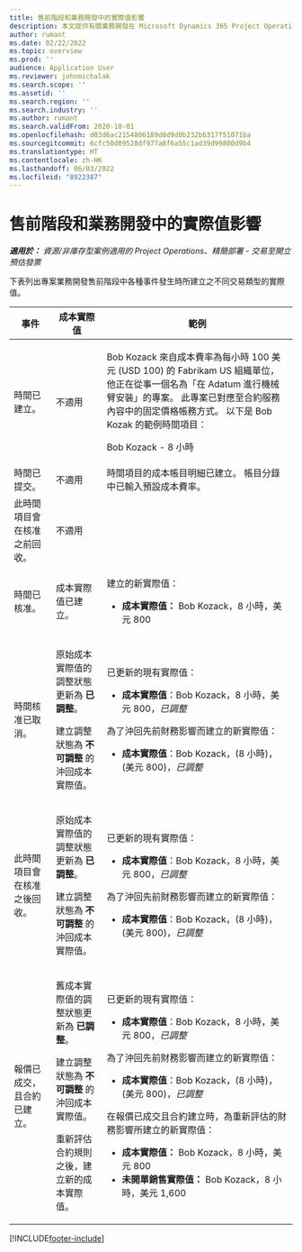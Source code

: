 ```yaml
---
title: 售前階段和業務開發中的實際值影響
description: 本文提供有關業務開發在 Microsoft Dynamics 365 Project Operations 中處於售前階段時各種事件中對實際值資料表所產生影響的資訊。
author: rumant
ms.date: 02/22/2022
ms.topic: overview
ms.prod: ''
audience: Application User
ms.reviewer: johnmichalak
ms.search.scope: ''
ms.assetid: ''
ms.search.region: ''
ms.search.industry: ''
ms.author: rumant
ms.search.validFrom: 2020-10-01
ms.openlocfilehash: d03d6ac2154806189d0d9d0b232bb317f51071ba
ms.sourcegitcommit: 6cfc50d89528df977a8f6a55c1ad39d99800d9b4
ms.translationtype: HT
ms.contentlocale: zh-HK
ms.lasthandoff: 06/03/2022
ms.locfileid: "8922387"
---
```

# <a name="actuals-impact-during-the-pre-sales-stage-of-an-engagement"></a>售前階段和業務開發中的實際值影響

_**適用於：** 資源/非庫存型案例適用的 Project Operations、精簡部署 - 交易至開立預估發票_

下表列出專案業務開發售前階段中各種事件發生時所建立之不同交易類型的實際值。

| 事件 | 成本實際值 | 範例 |
|---|---|---|
| 時間已建立。 | 不適用 | <p>Bob Kozack 來自成本費率為每小時 100 美元 (USD 100) 的 Fabrikam US 組織單位，他正在從事一個名為「在 Adatum 進行機械臂安裝」的專案。 此專案已對應至合約服務內容中的固定價格帳務方式。 以下是 Bob Kozak 的範例時間項目：</p><p>Bob Kozack - 8 小時</p> |
| 時間已提交。 | 不適用 | 時間項目的成本帳目明細已建立。 帳目分錄中已輸入預設成本費率。 |
| 此時間項目會在核准之前回收。 | 不適用 | |
| 時間已核准。 | 成本實際值已建立。 | <p>建立的新實際值：</p><ul><li>**成本實際值：** Bob Kozack，8 小時，美元 800</li></ul> |
| 時間核准已取消。 | <p>原始成本實際值的調整狀態更新為 **已調整**。</p><p>建立調整狀態為 **不可調整** 的沖回成本實際值。</p> | <p>已更新的現有實際值：</p><ul><li>**成本實際值**：Bob Kozack，8 小時，美元 800，*已調整*</li></ul><p>為了沖回先前財務影響而建立的新實際值：</p><ul><li>**成本實際值**：Bob Kozack，(8 小時)，(美元 800)，*已調整*</li></ul> |
| 此時間項目會在核准之後回收。 | <p>原始成本實際值的調整狀態更新為 **已調整**。</p><p>建立調整狀態為 **不可調整** 的沖回成本實際值。</p> | <p>已更新的現有實際值：</p><ul><li>**成本實際值**：Bob Kozack，8 小時，美元 800，*已調整*</li></ul><p>為了沖回先前財務影響而建立的新實際值：</p><ul><li>**成本實際值**：Bob Kozack，(8 小時)，(美元 800)，*已調整*</li></ul> |
| 報價已成交，且合約已建立。 | <p>舊成本實際值的調整狀態更新為 **已調整**。</p><p>建立調整狀態為 **不可調整** 的沖回成本實際值。</p><p>重新評估合約規則之後，建立新的成本實際值。</p> | <p>已更新的現有實際值：</p><ul><li>**成本實際值**：Bob Kozack，8 小時，美元 800，*已調整*</li></ul><p>為了沖回先前財務影響而建立的新實際值：</p><ul><li>**成本實際值**：Bob Kozack，(8 小時)，(美元 800)，*已調整*</li></ul><p>在報價已成交且合約建立時，為重新評估的財務影響所建立的新實際值：</p><ul><li>**成本實際值：** Bob Kozack，8 小時，美元 800</li><li>**未開單銷售實際值：** Bob Kozack，8 小時，美元 1,600</li></ul> |

[!INCLUDE[footer-include](../includes/footer-banner.md)]
